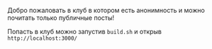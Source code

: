 Добро пожаловать в клуб в котором есть анонимность и можно почитать только публичные посты!

Попасть в клуб можно запустив `build.sh` и открыв `http://localhost:3000/`
